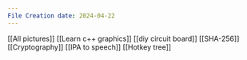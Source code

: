 ```yaml
---
File Creation date: 2024-04-22
---
```

[[All pictures]]
[[Learn c++ graphics]]
[[diy circuit board]]
[[SHA-256]]
[[Cryptography]]
[[IPA to speech]]
[[Hotkey tree]]
